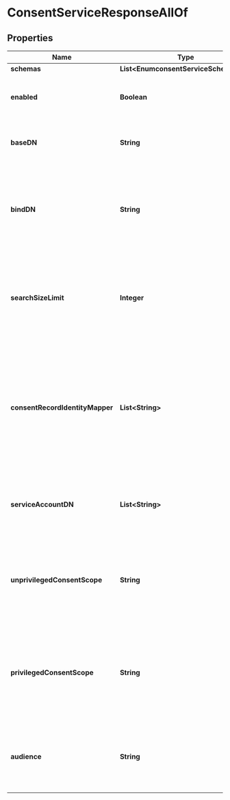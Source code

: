 

# ConsentServiceResponseAllOf


## Properties

| Name | Type | Description | Notes |
|------------ | ------------- | ------------- | -------------|
|**schemas** | **List&lt;EnumconsentServiceSchemaUrn&gt;** |  |  [optional] |
|**enabled** | **Boolean** | Indicates whether the Consent Service is enabled. |  [optional] |
|**baseDN** | **String** | The base DN under which consent records are stored. |  [optional] |
|**bindDN** | **String** | The DN of an internal service account used by the Consent Service to make internal LDAP requests. |  [optional] |
|**searchSizeLimit** | **Integer** | The maximum number of consent resources that may be returned from a search request. |  [optional] |
|**consentRecordIdentityMapper** | **List&lt;String&gt;** | If specified, the Identity Mapper(s) that may be used to map consent record subject and actor values to DNs. This is typically only needed if privileged API clients will be used. |  [optional] |
|**serviceAccountDN** | **List&lt;String&gt;** | The set of account DNs that the Consent Service will consider to be privileged. |  [optional] |
|**unprivilegedConsentScope** | **String** | The name of a scope that must be present in an access token accepted by the Consent Service for unprivileged clients. |  [optional] |
|**privilegedConsentScope** | **String** | The name of a scope that must be present in an access token accepted by the Consent Service if the client is to be considered privileged. |  [optional] |
|**audience** | **String** | A string or URI that identifies the Consent Service in the context of OAuth2 authorization. |  [optional] |



